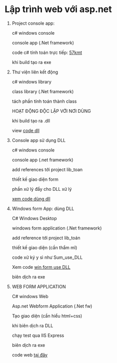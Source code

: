 # Lập trình web với asp.net

1. Project console app: 

   c# windows console

   console app (.Net framework)

   code c# tính toán trực tiếp: [57kmt](57kmt)

   khi build tạo ra exe

2. Thư viện liên kết động

   c# windows library

   class library (.Net framework) 

   tách phần tính toán thành class

   HOẠT ĐỘNG ĐỘC LẬP VỚI NƠI DÙNG

   khi build tạo ra .dll

   view [code dll](lib_toan)

3. Console app sử dụng DLL

   c# windows console
  
   console app (.net framework) 

   add references tới project lib_toan

   thiết kế giao diện form

   phần xử lý đẩy cho DLL xử lý 

   [xem code dùng dll](Sum_use_DLL)

4. Windows form App: dùng DLL

   C# Windows Desktop

   windows form application (.Net framework) 

   add reference tới project lib_toán

   thiết kế giao diện (cần thẩm mĩ)

   code xử ký y sì như Sum_use_DLL

   Xem code [win form use DLL](TinhThueVAT)

   biên dịch ra exe

5. WEB FORM APPLICATION

   C# windows Web

   Asp.net Webform Application (.Net fw)

   Tạo giao diện (cần hiểu html+css)

   khi biên dịch ra DLL

   chạy test qua IIS Express

   biên dịch ra exe

   code web [tại đây](webABC)
   
